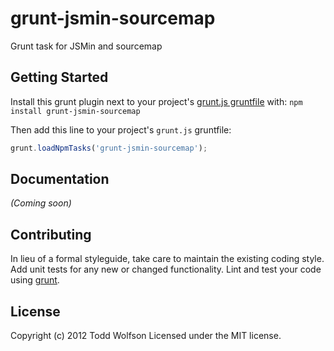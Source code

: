 # grunt-jsmin-sourcemap

Grunt task for JSMin and sourcemap

## Getting Started
Install this grunt plugin next to your project's [grunt.js gruntfile][getting_started] with: `npm install grunt-jsmin-sourcemap`

Then add this line to your project's `grunt.js` gruntfile:

```javascript
grunt.loadNpmTasks('grunt-jsmin-sourcemap');
```

[grunt]: https://github.com/cowboy/grunt
[getting_started]: https://github.com/cowboy/grunt/blob/master/docs/getting_started.md

## Documentation
_(Coming soon)_

## Contributing
In lieu of a formal styleguide, take care to maintain the existing coding style. Add unit tests for any new or changed functionality. Lint and test your code using [grunt][grunt].

## License
Copyright (c) 2012 Todd Wolfson
Licensed under the MIT license.
